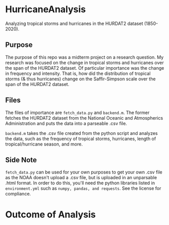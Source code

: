 # HurricaneAnalysis
Analyzing tropical storms and hurricanes in the HURDAT2 dataset (1850-2020).

## Purpose

The purpose of this repo was a midterm project on a research question. My research was focused on the change in tropical storms
and hurricanes over the span of the HURDAT2 dataset. Of particular importance was the change in frequency and intensity. That is,
how did the distribution of tropical storms (& thus hurricanes) change on the Saffir-Simpson scale over the span of the HURDAT2 dataset.

## Files

The files of importance are `fetch_data.py` and `backend.m`. The former fetches the HURDAT2 dataset from the National Oceanic and Atmospherics
Administration and puts the data into a parseable .csv file.

`backend.m` takes the .csv file created from the python script and analyzes the data, such as the frequency of tropical storms, hurricanes,
length of tropical/hurricane season, and more.

## Side Note

`fetch_data.py` can be used for your own purposes to get your own .csv file as the NOAA doesn't upload a .csv file, but is uploaded in an
unparsable .html format. In order to do this, you'll need the python libraries listed in `environment.yml` such as `numpy, pandas, and requests`.
See the license for compliance.

# Outcome of Analysis


